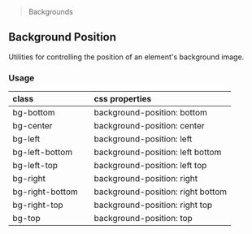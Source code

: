> Backgrounds

## Background Position

Utilities for controlling the position of an element's background image.

### Usage

| class |  | css properties |
|:--|:--|:--|
| bg-bottom |  | background-position: bottom |
| bg-center |  | background-position: center |
| bg-left |  | background-position: left |
| bg-left-bottom |  | background-position: left bottom |
| bg-left-top |  | background-position: left top |
| bg-right |  | background-position: right |
| bg-right-bottom |  | background-position: right bottom |
| bg-right-top |  | background-position: right top |
| bg-top |  | background-position: top |
